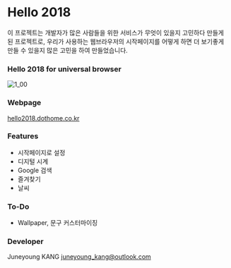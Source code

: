 # Hello 2018
이 프로젝트는 개발자가 많은 사람들을 위한 서비스가 무엇이 있을지 고민하다 만들게 된 프로젝트로, 우리가 사용하는 웹브라우저의 시작페이지를 어떻게 하면 더 보기좋게 만들 수 있을지 많은 고민을 하여 만들었습니다.

### Hello 2018 for universal browser
![1_00](./images/1_00.png)

### Webpage
[hello2018.dothome.co.kr](http://hello2018.dothome.co.kr)

### Features
- 시작페이지로 설정
- 디지털 시계
- Google 검색
- 즐겨찾기
- 날씨

### To-Do
- Wallpaper, 문구 커스터마이징

### Developer
Juneyoung KANG <juneyoung_kang@outlook.com>
